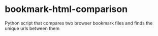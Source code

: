 # bookmark-html-comparison
Python script that compares two browser bookmark files and finds the unique urls between them
